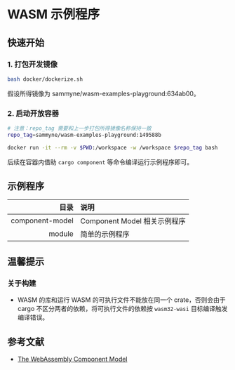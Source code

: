 # WASM 示例程序

## 快速开始

### 1. 打包开发镜像
```bash
bash docker/dockerize.sh
```

假设所得镜像为 sammyne/wasm-examples-playground:634ab00。

### 2. 启动开放容器

```bash
# 注意：repo_tag 需要和上一步打包所得镜像名称保持一致
repo_tag=sammyne/wasm-examples-playground:149588b

docker run -it --rm -v $PWD:/workspace -w /workspace $repo_tag bash
```

后续在容器内借助 `cargo component` 等命令编译运行示例程序即可。

## 示例程序

目录 | 说明
----:|:----
component-model | Component Model 相关示例程序
module | 简单的示例程序

## 温馨提示
### 关于构建
- WASM 的库和运行 WASM 的可执行文件不能放在同一个 crate，否则会由于 cargo 不区分两者的依赖，将可执行文件的依赖按 `wasm32-wasi`
目标编译触发编译错误。

## 参考文献
- [The WebAssembly Component Model](https://component-model.bytecodealliance.org/introduction.html)
